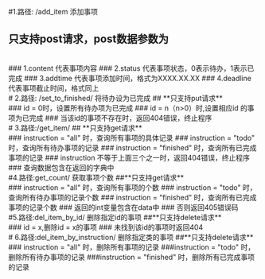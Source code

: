 
#1.路径: /add_item 添加事项
## **只支持post请求，post数据参数为**
<br>
### 1.content 代表事项内容
### 2.status 代表事项状态，0表示待办，1表示已完成
### 3.addtime 代表事项添加时间，格式为XXXX.XX.XX
### 4.deadline 代表事项截止时间，格式同上
<br>
# 2.路径: /set_to_finished/<id> 将待办设为已完成
## **只支持put请求**
<br>
### id = 0时，设置所有待办项为已完成
### id = n（n>0）时,设置相应id 的事项为已完成
### 当该id的事项不存在时，返回404错误，终止程序
<br>
# 3.路径:/get_item/<instruction>
## **只支持get请求**
<br>
### instruction = "all" 时，查询所有事项的具体记录
### instruction = "todo" 时，查询所有待办事项的记录
### instruction = "finished" 时，查询所有已完成事项的记录
### instruction 不等于上面三个之一时，返回404错误，终止程序
### 查询数据包含在返回的字典中
<br>
#4.路径:get_count/<instruction> 获取事项个数
##**只支持get请求**
<br>
### instruction = "all" 时，查询所有事项的个数
### instruction = "todo" 时，查询所有待办事项的记录个数
### instruction = "finished" 时，查询所有已完成事项的记录个数
### 返回的int变量包含在data中
### 否则返回405错误码
<br>
#5.路径:del_item_by_id/<id> 删除指定id的事项
##**只支持delete请求**
<br>
### id = x,删除id = x的事项
### 未找到该id的事项时返回404
<br>
# 6.路径:del_item_by_instruction/<instruction> 删除指定类的事项
##**只支持delete请求**
<br>
### instruction = "all" 时，删除所有事项的记录
###instruction = "todo" 时，删除所有待办事项的记录
###instruction = "finished" 时，删除所有已完成事项的记录
<br>
